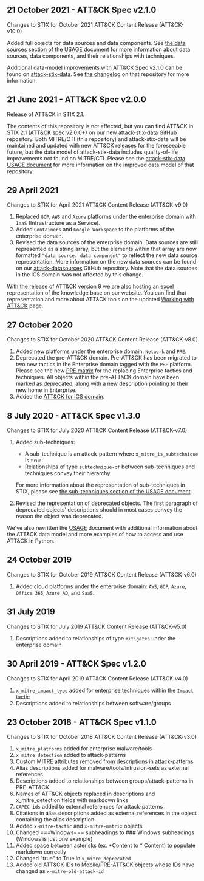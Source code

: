 
## 21 October 2021 - ATT&CK Spec v2.1.0
Changes to STIX for October 2021 ATT&CK Content Release (ATT&CK-v10.0)

Added full objects for data sources and data components. See [the data sources section of the USAGE document](https://github.com/mitre/cti/blob/master/USAGE.md#data-sources-and-data-components) for more information about data sources, data components, and their relationships with techniques.

Additional data-model improvements with ATT&CK Spec v2.1.0 can be found on [attack-stix-data](https://github.com/mitre-attack/attack-stix-data). See [the changelog](https://github.com/mitre-attack/attack-stix-data/blob/master/CHANGELOG.md) on that repository for more information.

## 21 June 2021 - ATT&CK Spec v2.0.0
Release of ATT&CK in STIX 2.1.

The contents of this repository is not affected, but you can find ATT&CK in STIX 2.1 (ATT&CK spec v2.0.0+) on our new [attack-stix-data](https://github.com/mitre-attack/attack-stix-data) GitHub repository. Both MITRE/CTI (this repository) and attack-stix-data will be maintained and updated with new ATT&CK releases for the foreseeable future, but the data model of attack-stix-data includes quality-of-life improvements not found on MITRE/CTI. Please see the [attack-stix-data USAGE document](https://github.com/mitre-attack/attack-stix-data) for more information on the improved data model of that repository.

## 29 April 2021
Changes to STIX for April 2021 ATT&CK Content Release (ATT&CK-v9.0)

1. Replaced `GCP`, `AWS` and `Azure` platforms under the enterprise domain with `IaaS` (Infrastructure as a Service).
2. Added `Containers` and `Google Workspace` to the platforms of the enterprise domain.
3. Revised the data sources of the enterprise domain. Data sources are still represented as a string array, but the elements within that array are now formatted `"data source: data component"` to reflect the new data source representation. More information on the new data sources can be found on our [attack-datasources](https://github.com/mitre-attack/attack-datasources) GitHub repository. Note that the data sources in the ICS domain was not affected by this change.

With the release of ATT&CK version 9 we are also hosting an excel representation of the knowledge base on our website. You can find that representation and more about ATT&CK tools on the updated [Working with ATT&CK](https://attack.mitre.org/resources/working-with-attack/) page.

## 27 October 2020
Changes to STIX for October 2020 ATT&CK Content Release (ATT&CK-v8.0)

1. Added new platforms under the enterprise domain: `Network` and `PRE`.
2. Deprecated the pre-ATT&CK domain. Pre-ATT&CK has been migrated to two new tactics in the Enterprise domain tagged with the `PRE` platform. Please see the new [PRE matrix](https://attack.mitre.org/matrices/enterprise/PRE/) for the replacing Enterprise tactics and techniques. All objects within the pre-ATT&CK domain have been marked as deprecated, along with a new description pointing to their new home in Enterprise.
3. Added the [ATT&CK for ICS domain](ics-attack).

## 8 July 2020 - ATT&CK Spec v1.3.0
Changes to STIX for July 2020 ATT&CK Content Release (ATT&CK-v7.0)

1. Added sub-techniques:
    - A sub-technique is an attack-pattern where `x_mitre_is_subtechnique` is `true`. 
    - Relationships of type `subtechnique-of` between sub-techniques and techniques convey their hierarchy.

   For more information about the representation of sub-techniques in STIX, please see [the sub-techniques section of the USAGE document](USAGE.md#sub-techniques). 
2. Revised the representation of deprecated objects. The first paragraph of deprecated objects' descriptions should in most cases convey the reason the object was deprecated.

We've also rewritten the [USAGE](USAGE.md) document with additional information about the ATT&CK data model and more examples of how to access and use ATT&CK in Python.

## 24 October 2019
Changes to STIX for October 2019 ATT&CK Content Release (ATT&CK-v6.0)
1. Added cloud platforms under the enterprise domain: `AWS`, `GCP`, `Azure`, `Office 365`, `Azure AD`, and `SaaS`.

## 31 July 2019
Changes to STIX for July 2019 ATT&CK Content Release (ATT&CK-v5.0)
1. Descriptions added to relationships of type `mitigates` under the enterprise domain 

## 30 April 2019 - ATT&CK Spec v1.2.0
Changes to STIX for April 2019 ATT&CK Content Release (ATT&CK-v4.0)
1. `x_mitre_impact_type` added for enterprise techniques within the `Impact` tactic
2. Descriptions added to relationships between software/groups

## 23 October 2018 - ATT&CK Spec v1.1.0
Changes to STIX for October 2018 ATT&CK Content Release (ATT&CK-v3.0)

1. `x_mitre_platforms` added for enterprise malware/tools
2. `x_mitre_detection` added to attack-patterns
3. Custom MITRE attributes removed from descriptions in attack-patterns
4. Alias descriptions added for malware/tools/intrusion-sets as external references
5. Descriptions added to relationships between groups/attack-patterns in PRE-ATT&CK
6. Names of ATT&CK objects replaced in descriptions and x_mitre_detection fields with markdown links
7. `CAPEC ids` added to external references for attack-patterns
8. Citations in alias descriptions added as external references in the object containing the alias description
9. Added `x-mitre-tactic` and `x-mitre-matrix` objects
10. Changed ===Windows=== subheadings to ### Windows subheadings (Windows is just one example)
11. Added space between asterisks (ex. *Content to * Content) to populate markdown correctly
12. Changed "true" to True in `x_mitre_deprecated`
13. Added old ATT&CK IDs to Mobile/PRE-ATT&CK objects whose IDs have changed as `x-mitre-old-attack-id`